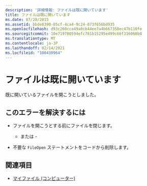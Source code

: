 ```yaml
---
description: '詳細情報: ファイルは既に開いています'
title: ファイルは既に開いています
ms.date: 07/20/2015
ms.assetid: bbde8390-05cf-4ca4-9c24-073f656bd935
ms.openlocfilehash: d93c260cca49a0cb44ee7a4b667358ec47b110fe
ms.sourcegitcommit: 10e719780594efc781b15295e499c66f316068b8
ms.translationtype: MT
ms.contentlocale: ja-JP
ms.lasthandoff: 02/14/2021
ms.locfileid: "100430964"
---
```

# <a name="the-file-is-already-open"></a>ファイルは既に開いています

既に開いているファイルを開こうとしました。  
  
## <a name="to-correct-this-error"></a>このエラーを解決するには  
  
- ファイルを開こうとする前にファイルを閉じます。  
  
     - または -  
  
- 不要な `FileOpen` ステートメントをコードから削除します。  
  
## <a name="see-also"></a>関連項目

- [マイファイル (コンピューター)](xref:Microsoft.VisualBasic.FileIO.FileSystem)
